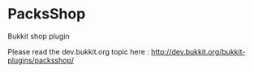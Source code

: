 # PacksShop
Bukkit shop plugin

Please read the dev.bukkit.org topic here : http://dev.bukkit.org/bukkit-plugins/packsshop/
